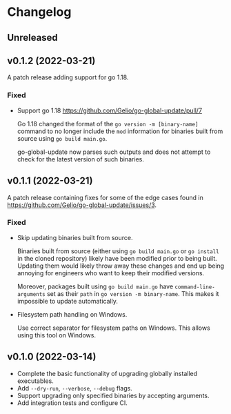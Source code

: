 # Changelog

## Unreleased

## v0.1.2 (2022-03-21)

A patch release adding support for go 1.18.

### Fixed

- Support go 1.18 <https://github.com/Gelio/go-global-update/pull/7>

  Go 1.18 changed the format of the `go version -m [binary-name]` command to no
  longer include the `mod` information for binaries built from source using `go build main.go`.

  go-global-update now parses such outputs and does not attempt to check for
  the latest version of such binaries.

## v0.1.1 (2022-03-21)

A patch release containing fixes for some of the edge cases found in
<https://github.com/Gelio/go-global-update/issues/3>.

### Fixed

- Skip updating binaries built from source.

  Binaries built from source (either using `go build main.go` or `go install`
  in the cloned repository) likely have been modified prior to being built.
  Updating them would likely throw away these changes and end up being annoying
  for engineers who want to keep their modified versions.

  Moreover, packages built using `go build main.go` have
  `command-line-arguments` set as their `path` in `go version -m binary-name`.
  This makes it impossible to update automatically.

- Filesystem path handling on Windows.

  Use correct separator for filesystem paths on Windows. This allows using this
  tool on Windows.

## v0.1.0 (2022-03-14)

- Complete the basic functionality of upgrading globally installed executables.
- Add `--dry-run`, `--verbose`, `--debug` flags.
- Support upgrading only specified binaries by accepting arguments.
- Add integration tests and configure CI.
